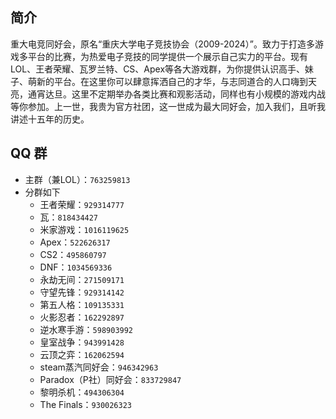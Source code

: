 ## 简介
重大电竞同好会，原名“重庆大学电子竞技协会（2009-2024）”。致力于打造多游戏多平台的比赛，为热爱电子竞技的同学提供一个展示自己实力的平台。现有LOL、王者荣耀、瓦罗兰特、CS、Apex等各大游戏群，为你提供认识高手、妹子、萌新的平台。在这里你可以肆意挥洒自己的才华，与志同道合的人口嗨到天亮，通宵达旦。这里不定期举办各类比赛和观影活动，同样也有小规模的游戏内战等你参加。上一世，我贵为官方社团，这一世成为最大同好会，加入我们，且听我讲述十五年的历史。

## QQ 群
- 主群（兼LOL）：`763259813`  
- 分群如下  
    - 王者荣耀：`929314777`  
    - 瓦：`818434427`  
    - 米家游戏：`1016119625`  
    - Apex：`522626317`  
    - CS2：`495860797`  
    - DNF：`1034569336`  
    - 永劫无间：`271509171`  
    - 守望先锋：`929314142`  
    - 第五人格：`109135331`  
    - 火影忍者：`162292897`  
    - 逆水寒手游：`598903992`  
    - 皇室战争：`943991428`  
    - 云顶之弈：`162062594`  
    - steam蒸汽同好会：`946342963`  
    - Paradox（P社）同好会：`833729847`  
    - 黎明杀机：`494306304`  
    - The Finals：`930026323`  